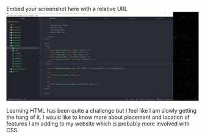 Embed your screenshot here with a relative URL
![Screenshot](./images/assignment-9-screenshot.png)

Learning HTML has been quite a challenge but I feel like I am slowly
getting the hang of it.  I would like to know more about placement and
location of features I am adding to my website which is probably more
involved with CSS. 
